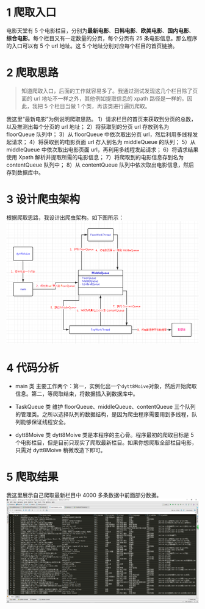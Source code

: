 # 1 爬取入口
电影天堂有 5 个电影栏目，分别为**最新电影**、**日韩电影**、**欧美电影**、**国内电影**、**综合电影**。每个栏目又有一定数量的分页，每个分页有 25 条电影信息。那么程序的入口可以有 5 个 url 地址。这 5 个地址分别对应每个栏目的首页链接。

# 2 爬取思路
>知道爬取入口，后面的工作就容易多了。我通过测试发现这几个栏目除了页面的 url 地址不一样之外，其他例如提取信息的 xpath 路径是一样的。因此，我把 5 个栏目当做 1 个类，再该类进行遍历爬取。

我这里“最新电影”为例说明爬取思路。
1）请求栏目的首页来获取到分页的总数，以及推测出每个分页的 url 地址；
2）将获取到的分页 url 存放到名为 floorQueue 队列中；
3）从 floorQueue 中依次取出分页 url，然后利用多线程发起请求；
4）将获取到的电影页面 url 存入到名为 middleQueue 的队列；
5）从 middleQueue 中依次取出电影页面 url，再利用多线程发起请求；
6）将请求结果使用 Xpath 解析并提取所需的电影信息；
7）将爬取到的电影信息存到名为 contentQueue 队列中；
8）从 contentQueue 队列中依次取出电影信息，然后存到数据库中。

# 3 设计爬虫架构
根据爬取思路，我设计出爬虫架构。如下图所示：
![](./image/design.png)

# 4 代码分析

- main 类
主要工作两个：第一，实例化出一个`dytt8Moive`对象，然后开始爬取信息。第二，等爬取结束，将数据插入到数据库中。

- TaskQueue 类
维护 floorQueue、middleQueue、contentQueue 三个队列的管理类。之所以选择队列的数据结构，是因为爬虫程序需要用到多线程，队列能够保证线程安全。

- dytt8Moive 类
dytt8Moive 类是本程序的主心骨。程序最初的爬取目标是 5 个电影栏目，但是目前只现实了爬取最新栏目。如果你想爬取全部栏目电影，只需对 dytt8Moive 稍微改造下即可。

# 5 爬取结果
我这里展示自己爬取最新栏目中 4000 多条数据中前面部分数据。
![](./image/result.png)